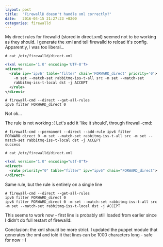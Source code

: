 ```yaml
---
layout: post
title:  "FirewallD doesn't handle xml correctly?"
date:   2016-04-15 21:27:23 +0200
categories: firewalld
---
```


My direct rules for firewalld (stored in direct.xml) seemed not to be working as they should.
I generate the xml and tell firewalld to reload it's config. Apparently, I was too liberal...

```# cat /etc/firewalld/direct.xml```

```xml
<?xml version='1.0' encoding='UTF-8'?>
<direct>
  <rule ipv='ipv6' table='filter' chain='FORWARD_direct' priority='0'>
    -m set --match-set rabbitmq-iss-t-all src -m set --match-set
    rabbitmq-iss-t-local dst -j ACCEPT
  </rule>
</direct>
```

```
# firewall-cmd --direct --get-all-rules
ipv6 filter FORWARD_direct 0
```

Not ok...

The rule is not working :( Let's add it 'like it should', through firewall-cmd:

```
# firewall-cmd --permanent --direct --add-rule ipv6 filter FORWARD_direct 0 -m set --match-set rabbitmq-iss-t-all src -m set --match-set rabbitmq-iss-t-local dst -j ACCEPT
success
```

```# cat /etc/firewalld/direct.xml```

```xml
<?xml version="1.0" encoding="utf-8"?>
<direct>
  <rule priority="0" table="filter" ipv="ipv6" chain="FORWARD_direct">-m set --match-set rabbitmq-iss-t-all src -m set --match-set rabbitmq-iss-t-local dst -j ACCEPT</rule>
</direct>
```

Same rule, but the rule is entirely on a single line

```
# firewall-cmd --direct --get-all-rules
ipv6 filter FORWARD_direct 0 
ipv6 filter FORWARD_direct 0 -m set --match-set rabbitmq-iss-t-all src -m set --match-set rabbitmq-iss-t-local dst -j ACCEPT
```

This seems to work now - first line is probably still loaded from earlier since I didn't do full restart of firewalld.

Conclusion: the xml should be more strict. I updated the puppet module that generates the xml and told it that lines
can be 1000 characters long - safe for now :-)